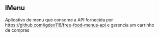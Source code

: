 ## IMenu

Aplicativo de menu que consome a API fornecida por https://github.com/igdev116/free-food-menus-api e gerencia um carrinho de compras
